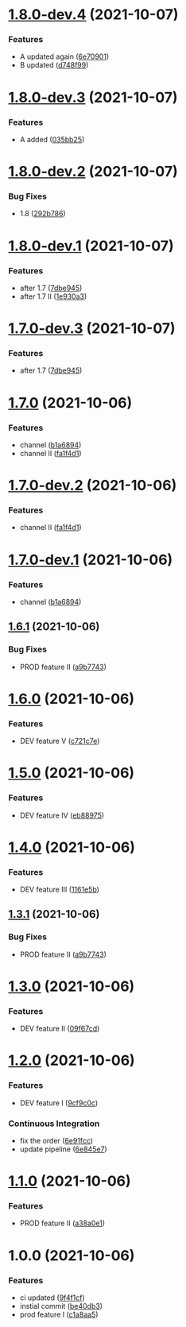 # [1.8.0-dev.4](https://github.com/ahmedloai/semantic-release-test-2/compare/v1.8.0-dev.3...v1.8.0-dev.4) (2021-10-07)
### Features
* A updated again ([6e70901](https://github.com/ahmedloai/semantic-release-test-2/commit/6e7090118815d8efe6cb4676b9c033f439e4cba1))
* B updated ([d748f99](https://github.com/ahmedloai/semantic-release-test-2/commit/d748f9924a47f1964931edb529d8b8a3315a486d))

# [1.8.0-dev.3](https://github.com/ahmedloai/semantic-release-test-2/compare/v1.8.0-dev.2...v1.8.0-dev.3) (2021-10-07)
### Features
* A added ([035bb25](https://github.com/ahmedloai/semantic-release-test-2/commit/035bb259af68b75dc8961ba81f632f4942e2e34c))

# [1.8.0-dev.2](https://github.com/ahmedloai/semantic-release-test-2/compare/v1.8.0-dev.1...v1.8.0-dev.2) (2021-10-07)
### Bug Fixes
*  1.8 ([292b786](https://github.com/ahmedloai/semantic-release-test-2/commit/292b786205dcd6dcf4838d9d13603db38abf1d77))

# [1.8.0-dev.1](https://github.com/ahmedloai/semantic-release-test-2/compare/v1.7.0...v1.8.0-dev.1) (2021-10-07)
### Features
* after 1.7 ([7dbe945](https://github.com/ahmedloai/semantic-release-test-2/commit/7dbe9450cd8222a5af54d25342940e779b5fece8))
* after 1.7 II ([1e930a3](https://github.com/ahmedloai/semantic-release-test-2/commit/1e930a3587c29b444a37b87a30c233a4e8632d0f))

# [1.7.0-dev.3](https://github.com/ahmedloai/semantic-release-test-2/compare/v1.7.0-dev.2...v1.7.0-dev.3) (2021-10-07)
### Features
* after 1.7 ([7dbe945](https://github.com/ahmedloai/semantic-release-test-2/commit/7dbe9450cd8222a5af54d25342940e779b5fece8))
# [1.7.0](https://github.com/ahmedloai/semantic-release-test-2/compare/v1.6.1...v1.7.0) (2021-10-06)
### Features
* channel ([b1a6894](https://github.com/ahmedloai/semantic-release-test-2/commit/b1a6894c7cdbb2b987d9ac70fe13080a184e65af))
* channel II ([fa1f4d1](https://github.com/ahmedloai/semantic-release-test-2/commit/fa1f4d1df97f720de3bd8daa82de38b691357232))

# [1.7.0-dev.2](https://github.com/ahmedloai/semantic-release-test-2/compare/v1.7.0-dev.1...v1.7.0-dev.2) (2021-10-06)
### Features
* channel II ([fa1f4d1](https://github.com/ahmedloai/semantic-release-test-2/commit/fa1f4d1df97f720de3bd8daa82de38b691357232))

# [1.7.0-dev.1](https://github.com/ahmedloai/semantic-release-test-2/compare/v1.6.1...v1.7.0-dev.1) (2021-10-06)
### Features
* channel ([b1a6894](https://github.com/ahmedloai/semantic-release-test-2/commit/b1a6894c7cdbb2b987d9ac70fe13080a184e65af))

## [1.6.1](https://github.com/ahmedloai/semantic-release-test-2/compare/v1.6.0...v1.6.1) (2021-10-06)
### Bug Fixes
* PROD feature II ([a9b7743](https://github.com/ahmedloai/semantic-release-test-2/commit/a9b7743fac3e67e5ce8bb70cf963351dad16502d))

# [1.6.0](https://github.com/ahmedloai/semantic-release-test-2/compare/v1.5.0...v1.6.0) (2021-10-06)
### Features
* DEV feature V ([c721c7e](https://github.com/ahmedloai/semantic-release-test-2/commit/c721c7eb7be68dd00e9073c0b81350a129a9dcae))

# [1.5.0](https://github.com/ahmedloai/semantic-release-test-2/compare/v1.4.0...v1.5.0) (2021-10-06)
### Features
* DEV feature IV ([eb88975](https://github.com/ahmedloai/semantic-release-test-2/commit/eb889751f7f246247c5727b6452d0f7a3035bf68))

# [1.4.0](https://github.com/ahmedloai/semantic-release-test-2/compare/v1.3.0...v1.4.0) (2021-10-06)
### Features
* DEV feature III ([1161e5b](https://github.com/ahmedloai/semantic-release-test-2/commit/1161e5b9e840fccec767aa93c38d8ed7373a29eb))
## [1.3.1](https://github.com/ahmedloai/semantic-release-test-2/compare/v1.3.0...v1.3.1) (2021-10-06)
### Bug Fixes
* PROD feature II ([a9b7743](https://github.com/ahmedloai/semantic-release-test-2/commit/a9b7743fac3e67e5ce8bb70cf963351dad16502d))

# [1.3.0](https://github.com/ahmedloai/semantic-release-test-2/compare/v1.2.0...v1.3.0) (2021-10-06)
### Features
* DEV feature II ([09f67cd](https://github.com/ahmedloai/semantic-release-test-2/commit/09f67cdd25aeb3af86fd36e97d90e9208ffdf630))

# [1.2.0](https://github.com/ahmedloai/semantic-release-test-2/compare/v1.1.0...v1.2.0) (2021-10-06)
### Features
* DEV feature I ([9cf9c0c](https://github.com/ahmedloai/semantic-release-test-2/commit/9cf9c0c18ea2c20a1337253904b80f0176095472))
### Continuous Integration
* fix the order ([6e91fcc](https://github.com/ahmedloai/semantic-release-test-2/commit/6e91fcc06633af7388a2affdf8a15dd37788ce49))
* update pipeline ([6e845e7](https://github.com/ahmedloai/semantic-release-test-2/commit/6e845e7c3133f1f300e73d4e263006903b282603))

# [1.1.0](https://github.com/ahmedloai/semantic-release-test-2/compare/v1.0.0...v1.1.0) (2021-10-06)
### Features
* PROD feature II ([a38a0e1](https://github.com/ahmedloai/semantic-release-test-2/commit/a38a0e1c5cc58dfcf143a0b0e3e9697903c7dea3))

# 1.0.0 (2021-10-06)
### Features
* ci updated ([9f4f1cf](https://github.com/ahmedloai/semantic-release-test-2/commit/9f4f1cff41ec49794b559842e40f4d629d768265))
* instial commit ([be40db3](https://github.com/ahmedloai/semantic-release-test-2/commit/be40db392c4d425c34edc9a9619451d72a8e4df1))
* prod feature I ([c1a8aa5](https://github.com/ahmedloai/semantic-release-test-2/commit/c1a8aa5a9b03f8c450fd83f0d7f985d627c81a3a))
